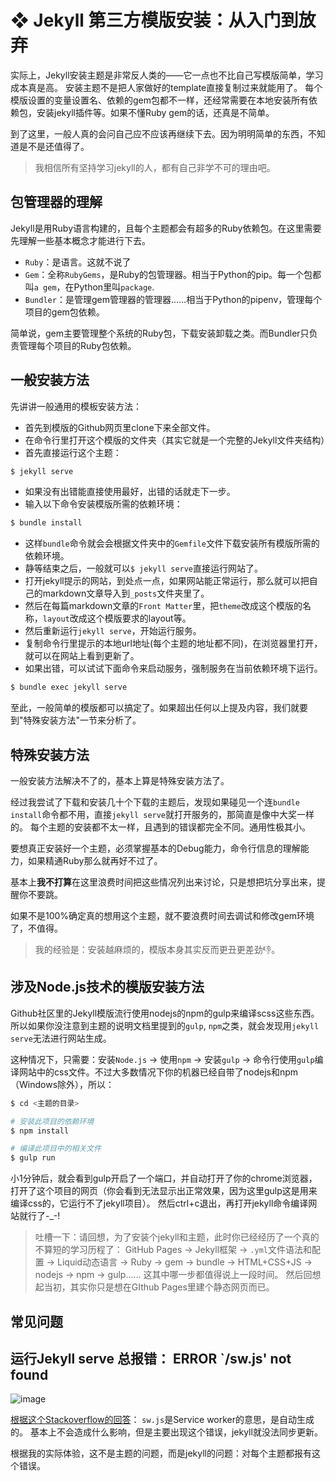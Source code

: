 # ❖ Jekyll 第三方模版安装：从入门到放弃

实际上，Jekyll安装主题是非常反人类的——它一点也不比自己写模版简单，学习成本真是高。
安装主题不是把人家做好的template直接复制过来就能用了。
每个模版设置的变量设置名、依赖的gem包都不一样，还经常需要在本地安装所有依赖包，安装jekyll插件等。如果不懂Ruby gem的话，还真是不简单。

到了这里，一般人真的会问自己应不应该再继续下去。因为明明简单的东西，不知道是不是还值得了。

> 我相信所有坚持学习jekyll的人，都有自己非学不可的理由吧。


## 包管理器的理解
Jekyll是用Ruby语言构建的，且每个主题都会有超多的Ruby依赖包。在这里需要先理解一些基本概念才能进行下去。

- `Ruby`：是语言。这就不说了
- `Gem`：全称`RubyGems`，是Ruby的包管理器。相当于Python的pip。每一个包都叫`a gem`，在Python里叫`package`.
- `Bundler`：是管理gem管理器的管理器……相当于Python的pipenv，管理每个项目的gem包依赖。

简单说，gem主要管理整个系统的Ruby包，下载安装卸载之类。而Bundler只负责管理每个项目的Ruby包依赖。


## 一般安装方法
先讲讲一般通用的模板安装方法：
- 首先到模版的Github网页里clone下来全部文件。
- 在命令行里打开这个模版的文件夹（其实它就是一个完整的Jekyll文件夹结构）
- 首先直接运行这个主题：
```sh
$ jekyll serve
```
- 如果没有出错能直接使用最好，出错的话就走下一步。
- 输入以下命令安装模版所需的依赖环境：
```sh
$ bundle install
```
- 这样`bundle`命令就会会根据文件夹中的`Gemfile`文件下载安装所有模版所需的依赖环境。
- 静等结束之后，一般就可以`$ jekyll serve`直接运行网站了。
- 打开jekyll提示的网站，到处点一点，如果网站能正常运行，那么就可以把自己的markdown文章导入到`_posts`文件夹里了。
- 然后在每篇markdown文章的`Front Matter`里，把`theme`改成这个模版的名称，`layout`改成这个模版要求的layout等。
- 然后重新运行`jekyll serve`，开始运行服务。
- 复制命令行里提示的本地url地址(每个主题的地址都不同)，在浏览器里打开，就可以在网站上看到更新了。
- 如果出错，可以试试下面命令来启动服务，强制服务在当前依赖环境下运行。
```sh
$ bundle exec jekyll serve
```

至此，一般简单的模版都可以搞定了。如果超出任何以上提及内容，我们就要到"特殊安装方法"一节来分析了。


## 特殊安装方法
一般安装方法解决不了的，基本上算是特殊安装方法了。

经过我尝试了下载和安装几十个下载的主题后，发现如果碰见一个连`bundle install`命令都不用，直接`jekyll serve`就打开服务的，那简直是像中大奖一样的。
每个主题的安装都不太一样，且遇到的错误都完全不同。通用性极其小。

要想真正安装好一个主题，必须掌握基本的Debug能力，命令行信息的理解能力，如果精通Ruby那么就再好不过了。

基本上**我不打算**在这里浪费时间把这些情况列出来讨论，只是想把坑分享出来，提醒你不要跳。

如果不是100%确定真的想用这个主题，就不要浪费时间去调试和修改gem环境了，不值得。

> 我的经验是：安装越麻烦的，模版本身其实反而更丑更差劲👎。



## 涉及Node.js技术的模版安装方法
Github社区里的Jekyll模版流行使用nodejs的npm的gulp来编译scss这些东西。
所以如果你没注意到主题的说明文档里提到的`gulp`, `npm`之类，就会发现用`jekyll serve`无法进行网站生成。

这种情况下，只需要：安装`Node.js` -> 使用`npm` -> 安装`gulp` -> 命令行使用`gulp`编译网站中的css文件。不过大多数情况下你的机器已经自带了nodejs和npm（Windows除外），所以：
```sh
$ cd <主题的目录>

# 安装此项目的依赖环境
$ npm install

# 编译此项目中的相关文件
$ gulp run
```

小1分钟后，就会看到gulp开启了一个端口，并自动打开了你的chrome浏览器，打开了这个项目的网页（你会看到无法显示出正常效果，因为这里gulp这是用来编译css的，它运行不了jekyll项目）。
然后ctrl+c退出，再打开jekyll命令编译网站就行了-_-!

> 吐槽一下：请回想，为了安装个jekyll和主题，此时你已经经历了一个真的不算短的学习历程了：
GitHub Pages -> Jekyll框架 -> `.yml`文件语法和配置 -> Liquid动态语言 -> Ruby -> gem -> bundle -> HTML+CSS+JS -> nodejs -> npm -> gulp……
这其中哪一步都值得说上一段时间。
然后回想起当初，其实你只是想在GIthub Pages里建个静态网页而已。



## 常见问题

## 运行Jekyll serve 总报错： ERROR `/sw.js' not found
![image](https://user-images.githubusercontent.com/14041622/42981085-0674e738-8c0d-11e8-9050-721e4c592571.png)

[根据这个Stackoverflow的回答](https://stackoverflow.com/questions/51201045/jekyll-serve-error-sw-js-not-found)：
`sw.js`是Service worker的意思，是自动生成的。
基本上不会造成什么影响，但是主要出现这个错误，jekyll就没法同步更新。

根据我的实际体验，这不是主题的问题，而是jekyll的问题：对每个主题都报有这个错误。